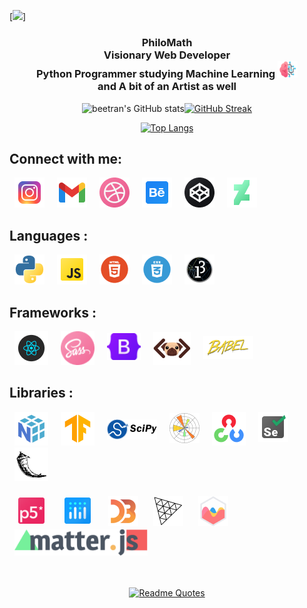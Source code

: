 [![](https://raw.githubusercontent.com/beetrandahiya/beetrandahiya/master/image.gif)]
<h3  align="center">PhiloMath<br>Visionary Web Developer<br> Python Programmer studying Machine Learning <img src='assets/ai.png' width="32px"><br> and A bit of an Artist as well</h3>
<div align='center'>

![beetran's GitHub stats](https://github-readme-stats.vercel.app/api?username=beetrandahiya&show_icons=true&theme=great-gatsby&border_radius=12&bg_color=135,222223,000000&hide_border=true)[![GitHub Streak](https://github-readme-streak-stats.herokuapp.com/?user=beetrandahiya&hide_border=true)](https://git.io/streak-stats)

[![Top Langs](https://github-readme-stats.vercel.app/api/top-langs/?username=beetrandahiya&layout=compact&theme=great-gatsby&border_radius=12&bg_color=135,222223,000000&hide_border=true)](https://github.com/anuraghazra/github-readme-stats)
</div>

## Connect with me:
<div padding="8px">
<a href="https://www.instagram.com/prakrishtdahiya/"><img src='assets/icons8-instagram-48.png' width="48px" hspace="8" ></a>    
<a href="mailto:beetrandahiya@gmail.com"><img src="assets/icons8-gmail-48.png" width="48px" hspace="8"></a>
<a href="https://dribbble.com/beetran/"><img src='assets/Dribbble_icon.png' width="48px" hspace="8" ></a> 
<a href="https://www.behance.net/prakrishtdahiya"><img src='assets/icons8-behance.png' width="48px" hspace="8" ></a> 
<a href="https://codepen.io/beetran"><img src='assets/Codepen.png' width="48px" hspace="8" ></a> 
<a href="https://www.deviantart.com/beetrandahiya"><img src='assets/icons8-deviantart-48.png' width="48px" hspace="8" ></a> 
</div>

## Languages :
<div>
<img src='assets/python.png' width="48px" hspace="8" >
<img src='assets/javascript.png' width="48px" hspace="8" >
<img src='assets/html.png' width="48px" hspace="8" >
<img src='assets/css.png' width="48px" hspace="8" >
<img src='assets/processing.png' width="48px" hspace="8" >
</div>

## Frameworks :
<div>
<img src='assets/react.png' width="54px" hspace="8" >
<img src='assets/sass.png' width="54px" hspace="8" >
<img src='assets/bootstrap.png' width="54px" hspace="8" style='padding-bottom:8px;'>
<img src='assets/pug.png' width="60px" hspace="8" >
<img src='assets/babel.png' width="80px" hspace="8"  style='padding-bottom:10px;'>
</div>

## Libraries :
<div>
<img src='assets/numpy.png' width="54px" hspace="8" >
<img src='assets/tensorflow.png' width="54px" hspace="8" >
<img src='assets/scipy.png' width="80px" hspace="8"   style='padding-bottom:10px;'>
<img src='assets/matplotlib.png' width="48px" hspace="8"  style='padding-bottom:4px;'>
<img src='assets/opencv.png' width="54px" hspace="8" >
<img src='assets/selenium-48.png' width="48px" hspace="8" style='padding-bottom:6px;' >
<img src='assets/flask.png' width="54px" hspace="8" >
</div>
<br>
<div>
<img src='assets/p5js.png' width="42px" hspace="8" style='padding:6px;'>
<img src='assets/plotlyjs.png' width="42px" hspace="8" style='padding:6px;'>
<img src='assets/d3.png' width="48px" hspace="8" style='padding:2px;'>
<img src='assets/threejs.png' width="48px" hspace="8" style='padding:2px;'>
<img src='assets/chartjs.png' width="48px" hspace="8" style='padding:2px;'>
<img src='assets/matterjs.png' height="42px" hspace="8" >
</div>
<br>
<br>
<div align='center'>

[![Readme Quotes](https://quotes-github-readme.vercel.app/api?type=horizontal)](https://github.com/piyushsuthar/github-readme-quotes)
</div>
